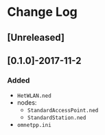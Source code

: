 # Change Log

## [Unreleased]

## [0.1.0]-2017-11-2

### Added
- `HetWLAN.ned`
- nodes:
  - `StandardAccessPoint.ned`
  - `StandardStation.ned`
- `omnetpp.ini`


